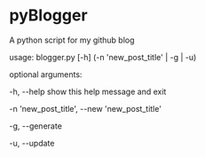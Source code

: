 pyBlogger
=========

A python script for my github blog

usage: 
    blogger.py [-h] (-n 'new_post_title' | -g | -u)


optional arguments:

  -h, --help            show this help message and exit

  -n 'new_post_title', --new 'new_post_title'
  
  -g, --generate

  -u, --update
